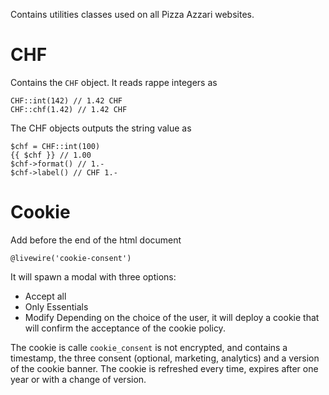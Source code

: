 Contains utilities classes used on all Pizza Azzari websites.

# CHF

Contains the `CHF` object. It reads rappe integers as

```
CHF::int(142) // 1.42 CHF
CHF::chf(1.42) // 1.42 CHF
```

The CHF objects outputs the string value as

```
$chf = CHF::int(100)
{{ $chf }} // 1.00
$chf->format() // 1.-
$chf->label() // CHF 1.-
```

# Cookie

Add before the end of the html document

```
@livewire('cookie-consent')
```

It will spawn a modal with three options:

-   Accept all
-   Only Essentials
-   Modify
    Depending on the choice of the user, it will deploy a cookie that will confirm the acceptance of the cookie policy.

The cookie is calle `cookie_consent` is not encrypted, and contains a timestamp, the three consent (optional, marketing, analytics) and a version of the cookie banner.
The cookie is refreshed every time, expires after one year or with a change of version.
